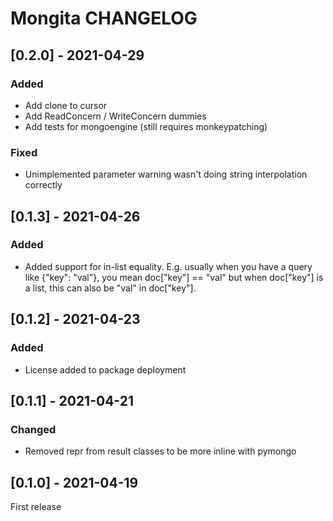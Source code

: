 # Mongita CHANGELOG

## [0.2.0] - 2021-04-29
### Added
- Add clone to cursor
- Add ReadConcern / WriteConcern dummies
- Add tests for mongoengine (still requires monkeypatching)

### Fixed
- Unimplemented parameter warning wasn't doing string interpolation correctly

## [0.1.3] - 2021-04-26
### Added
- Added support for in-list equality. E.g. usually when you have a query like
  {"key": "val"}, you mean doc["key"] == "val" but when doc["key"] is a list,
  this can also be "val" in doc["key"].

## [0.1.2] - 2021-04-23
### Added
- License added to package deployment

## [0.1.1] - 2021-04-21
### Changed
- Removed repr from result classes to be more inline with pymongo

## [0.1.0] - 2021-04-19
First release
